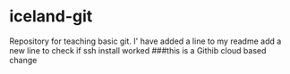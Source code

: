 # iceland-git
Repository for teaching basic git. 
I' have added a line to my readme
add a new line to check if ssh install worked
###this is a Githib cloud based change
